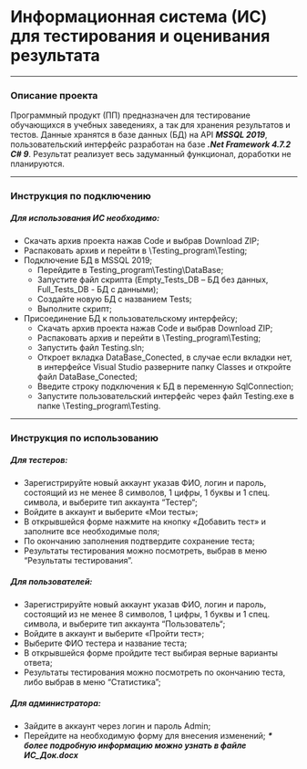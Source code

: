 # Информационная система (ИС) для тестирования и оценивания результата
---
### Описание проекта
Программный продукт (ПП) предназначен для тестирование обучающихся в учебных заведениях, а так для хранения результатов и тестов. Данные хранятся в базе данных (БД) на API ___MSSQL 2019___, пользовательский интерфейс разработан на базе ___.Net Framework 4.7.2 С# 9___. Результат реализует весь задуманный функционал, доработки не планируются.
___
### Инструкция по подключению
##### Для использования ИС необходимо:
* Скачать архив проекта нажав Code и выбрав Download ZIP;
* Распаковать архив и перейти в \Testing_program\Testing;
* Подключение БД в MSSQL 2019;
  * Перейдите в Testing_program\Testing\DataBase;
  * Запустите файл скрипта (Empty_Tests_DB – БД без данных, Full_Tests_DB - БД с данными);
  * Создайте новую БД с названием Tests;
  * Выполните скрипт;
* Присоединение БД к пользовательскому интерфейсу;
  * Скачать архив проекта нажав Code и выбрав Download ZIP;
  * Распаковать архив и перейти в \Testing_program\Testing;
  * Запустить файл Testing.sln;
  * Откроет вкладка DataBase_Conected, в случае если вкладки нет, в интерфейсе Visual Studio разверните папку Classes и откройте файл DataBase_Conected;
  * Введите строку подключения к БД в переменную SqlConnection;
  * Запустите пользовательский интерфейс через файл Testing.exe в папке \Testing_program\Testing.
___
### Инструкция по использованию
##### Для тестеров:
* Зарегистрируйте новый аккаунт указав ФИО, логин и пароль, состоящий из не менее 8 символов, 1 цифры, 1 буквы и 1 спец. символа, и выберите тип аккаунта “Тестер“;
* Войдите в аккаунт и выберите «Мои тесты»;
* В открывшейся форме нажмите на кнопку «Добавить тест» и заполните все необходимые поля;
* По окончанию заполнения подтвердите сохранение теста;
* Результаты тестирования можно посмотреть, выбрав в меню “Результаты тестирования”.
##### Для пользователей:
* Зарегистрируйте новый аккаунт указав ФИО, логин и пароль, состоящий из не менее 8 символов, 1 цифры, 1 буквы и 1 спец. символа, и выберите тип аккаунта “Пользователь“;
* Войдите в аккаунт и выберите «Пройти тест»; 
* Выберите ФИО тестера и название теста;
* В открывшейся форме пройдите тест выбирая верные варианты ответа;
* Результаты тестирования можно посмотреть по окончанию теста, либо выбрав в меню “Статистика”;
##### Для администратора:
* Зайдите в аккаунт через логин и пароль Admin;
* Перейдите на необходимую форму для внесения изменений;
___* более подробную информацию можно узнать в файле ИС_Док.docx___
